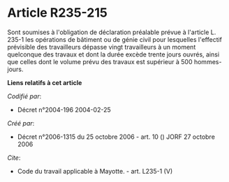 # Article R235-215

Sont soumises à l'obligation de déclaration préalable prévue à l'article L. 235-1 les opérations de bâtiment ou de génie
civil pour lesquelles l'effectif prévisible des travailleurs dépasse vingt travailleurs à un moment quelconque des travaux et
dont la durée excède trente jours ouvrés, ainsi que celles dont le volume prévu des travaux est supérieur à 500 hommes-jours.

**Liens relatifs à cet article**

_Codifié par_:

  - Décret n°2004-196 2004-02-25

_Créé par_:

  - Décret n°2006-1315 du 25 octobre 2006 - art. 10 () JORF 27 octobre 2006

_Cite_:

  - Code du travail applicable à Mayotte. - art. L235-1 (V)
